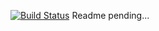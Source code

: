 [![Build Status](https://travis-ci.com/ThatXliner/relaX.svg?branch=master)](https://travis-ci.com/ThatXliner/relaX)
Readme pending...
